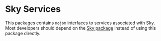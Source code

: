 Sky Services
============

This packages contains `mojom` interfaces to services associated with Sky. Most
developers should depend on the [Sky package](https://pub.dartlang.org/packages/sky)
instead of using this package directly.
